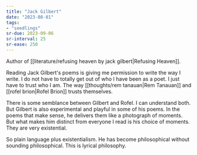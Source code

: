 ```yaml
---
title: "Jack Gilbert"
date: "2023-08-01"
tags:
- "seedlings"
sr-due: 2023-09-06
sr-interval: 25
sr-ease: 250
---
```


Author of [[literature/refusing heaven by jack gilbert|Refusing Heaven]].

Reading Jack Gilbert's poems is giving me permission to write the way I write. I do not have to totally get out of who I have been as a poet. I just have to trust who I am. The way [[thoughts/rem tanauan|Rem Tanauan]] and [[rofel brion|Rofel Brion]] trusts themselves.

There is some semblance between Gilbert and Rofel. I can understand both. But Gilbert is also experimental and playful in some of his poems. In the poems that make sense, he delivers them like a photograph of moments. But what makes him distinct from everyone I read is his choice of moments. They are very existential.

So plain language plus existentialism. He has become philosophical without sounding philosophical. This is lyrical philosophy.